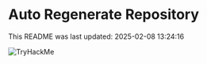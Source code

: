 # Auto Regenerate Repository

This README was last updated: 2025-02-08 13:24:16

 ![TryHackMe](https://tryhackme.com/badge/533634)